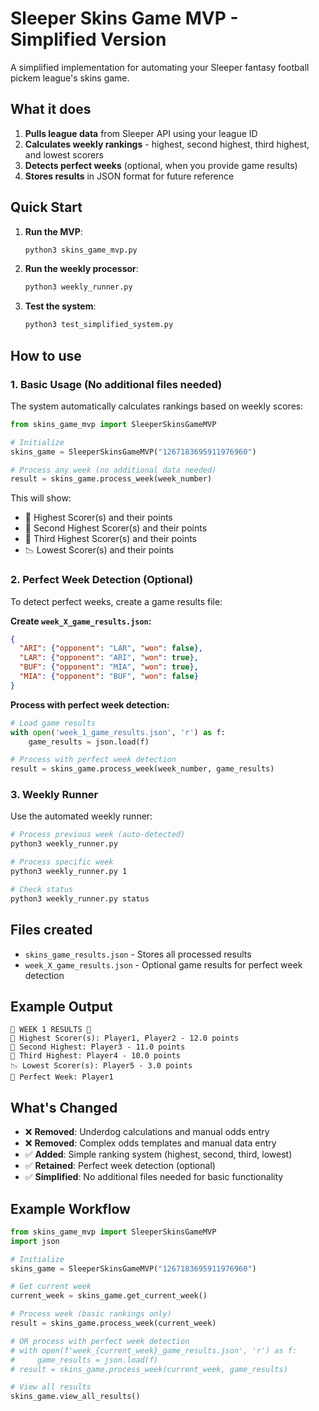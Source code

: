# Sleeper Skins Game MVP - Simplified Version

A simplified implementation for automating your Sleeper fantasy football pickem league's skins game.

## What it does

1. **Pulls league data** from Sleeper API using your league ID
2. **Calculates weekly rankings** - highest, second highest, third highest, and lowest scorers
3. **Detects perfect weeks** (optional, when you provide game results)
4. **Stores results** in JSON format for future reference

## Quick Start

1. **Run the MVP**:
   ```bash
   python3 skins_game_mvp.py
   ```

2. **Run the weekly processor**:
   ```bash
   python3 weekly_runner.py
   ```

3. **Test the system**:
   ```bash
   python3 test_simplified_system.py
   ```

## How to use

### 1. Basic Usage (No additional files needed)
The system automatically calculates rankings based on weekly scores:

```python
from skins_game_mvp import SleeperSkinsGameMVP

# Initialize
skins_game = SleeperSkinsGameMVP("1267183695911976960")

# Process any week (no additional data needed)
result = skins_game.process_week(week_number)
```

This will show:
- 🥇 Highest Scorer(s) and their points
- 🥈 Second Highest Scorer(s) and their points  
- 🥉 Third Highest Scorer(s) and their points
- 📉 Lowest Scorer(s) and their points

### 2. Perfect Week Detection (Optional)
To detect perfect weeks, create a game results file:

**Create `week_X_game_results.json`:**
```json
{
  "ARI": {"opponent": "LAR", "won": false},
  "LAR": {"opponent": "ARI", "won": true},
  "BUF": {"opponent": "MIA", "won": true},
  "MIA": {"opponent": "BUF", "won": false}
}
```

**Process with perfect week detection:**
```python
# Load game results
with open('week_1_game_results.json', 'r') as f:
    game_results = json.load(f)

# Process with perfect week detection
result = skins_game.process_week(week_number, game_results)
```

### 3. Weekly Runner
Use the automated weekly runner:

```bash
# Process previous week (auto-detected)
python3 weekly_runner.py

# Process specific week
python3 weekly_runner.py 1

# Check status
python3 weekly_runner.py status
```

## Files created

- `skins_game_results.json` - Stores all processed results
- `week_X_game_results.json` - Optional game results for perfect week detection

## Example Output

```
🏈 WEEK 1 RESULTS 🏈
🥇 Highest Scorer(s): Player1, Player2 - 12.0 points
🥈 Second Highest: Player3 - 11.0 points
🥉 Third Highest: Player4 - 10.0 points
📉 Lowest Scorer(s): Player5 - 3.0 points
🎯 Perfect Week: Player1
```

## What's Changed

- ❌ **Removed**: Underdog calculations and manual odds entry
- ❌ **Removed**: Complex odds templates and manual data entry
- ✅ **Added**: Simple ranking system (highest, second, third, lowest)
- ✅ **Retained**: Perfect week detection (optional)
- ✅ **Simplified**: No additional files needed for basic functionality

## Example Workflow

```python
from skins_game_mvp import SleeperSkinsGameMVP
import json

# Initialize
skins_game = SleeperSkinsGameMVP("1267183695911976960")

# Get current week
current_week = skins_game.get_current_week()

# Process week (basic rankings only)
result = skins_game.process_week(current_week)

# OR process with perfect week detection
# with open(f'week_{current_week}_game_results.json', 'r') as f:
#     game_results = json.load(f)
# result = skins_game.process_week(current_week, game_results)

# View all results
skins_game.view_all_results()
```
